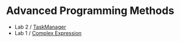 # Advanced Programming Methods

- Lab 2 / [TaskManager](TaskManager/)
- Lab 1 / [Complex Expression](ComplexExpression/)